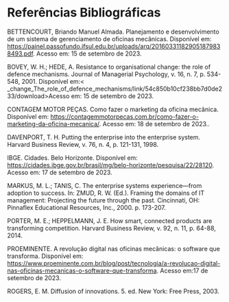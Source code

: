 # Referências Bibliográficas
BETTENCOURT, Briando Manuel Almada. Planejamento e desenvolvimento de um sistema de gerenciamento de oficinas mecânicas. Disponível em: <https://painel.passofundo.ifsul.edu.br/uploads/arq/201603311829051879838493.pdf>. Acesso em: 15 de setembro de 2023. 

BOVEY, W. H.; HEDE, A. Resistance to organisational change: the role of defence mechanisms. Journal of Managerial Psychology, v. 16, n. 7, p. 534-548, 2001. Disponível em:< _change_The_role_of_defence_mechanisms/link/54c850b10cf238bb7d0de233/download>Acesso em: 15 de setembro de 2023. 

CONTAGEM MOTOR PEÇAS. Como fazer o marketing da oficina mecânica. Disponível em: <https://contagemmotorpecas.com.br/como-fazer-o-marketing-da-oficina-mecanica/>. Acesso em: 18 de setembro de 2023.. 

DAVENPORT, T. H. Putting the enterprise into the enterprise system. Harvard Business Review, v. 76, n. 4, p. 121-131, 1998. 

IBGE. Cidades. Belo Horizonte. Disponível em: <https://cidades.ibge.gov.br/brasil/mg/belo-horizonte/pesquisa/22/28120>. Acesso em: 17 de setembro de 2023. 

MARKUS, M. L.; TANIS, C. The enterprise systems experience—from adoption to success. In: ZMUD, R. W. (Ed.). Framing the domains of IT management: Projecting the future through the past. Cincinnati, OH: Pinnaflex Educational Resources, Inc., 2000. p. 173-207. 

PORTER, M. E.; HEPPELMANN, J. E. How smart, connected products are transforming competition. Harvard Business Review, v. 92, n. 11, p. 64-88, 2014. 

PROEMINENTE. A revolução digital nas oficinas mecânicas: o software que transforma. Disponível em: <https://www.proeminente.com.br/blog/post/tecnologia/a-revolucao-digital-nas-oficinas-mecanicas-o-software-que-transforma>. Acesso em:17 de setembro de 2023.

ROGERS, E. M. Diffusion of innovations. 5. ed. New York: Free Press, 2003.
